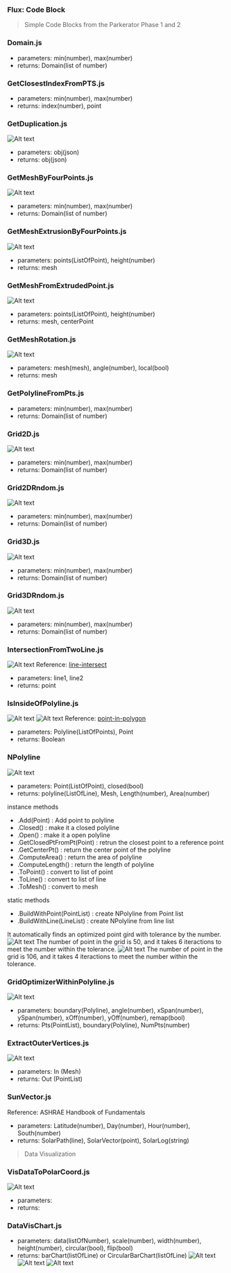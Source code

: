 ### Flux: Code Block
> Simple Code Blocks from the Parkerator Phase 1 and 2

### Domain.js
- parameters: min(number), max(number)
- returns: Domain(list of number)

### GetClosestIndexFromPTS.js
- parameters: min(number), max(number)
- returns: index(number), point

### GetDuplication.js
![Alt text](/img/GetDuplication.png?raw=true "GetMeshByFourPoints")
- parameters: obj(json)
- returns: obj(json)

### GetMeshByFourPoints.js	
![Alt text](/img/GetMeshByFourPoints.png?raw=true "GetMeshByFourPoints")
- parameters: min(number), max(number)
- returns: Domain(list of number)

### GetMeshExtrusionByFourPoints.js	
![Alt text](/img/GetMeshExtrusionByFourPoints.png?raw=true "GetMeshExtrusionByFourPoints")
- parameters: points(ListOfPoint), height(number)
- returns: mesh

### GetMeshFromExtrudedPoint.js	
![Alt text](/img/GetMeshExtrusionToPoint.png?raw=true "GetMeshExtrusionToPoint")
- parameters: points(ListOfPoint), height(number)
- returns: mesh, centerPoint

### GetMeshRotation.js	
![Alt text](/img/GetMeshRotation.png?raw=true "GetMeshExtrusionToPoint")
- parameters: mesh(mesh), angle(number), local(bool)
- returns: mesh


### GetPolylineFromPts.js
- parameters: min(number), max(number)
- returns: Domain(list of number)

### Grid2D.js
![Alt text](/img/Grid2D.png?raw=true "Grid2D")
- parameters: min(number), max(number)
- returns: Domain(list of number)

### Grid2DRndom.js
![Alt text](/img/Grid2DRndom.png?raw=true "Grid2DRndom")
- parameters: min(number), max(number)
- returns: Domain(list of number)

### Grid3D.js
![Alt text](/img/Grid3D.png?raw=true "Grid3D")
- parameters: min(number), max(number)
- returns: Domain(list of number)

### Grid3DRndom.js
![Alt text](/img/Grid3DRndom.png?raw=true "Grid3DRndom")
- parameters: min(number), max(number)
- returns: Domain(list of number)

### IntersectionFromTwoLine.js
![Alt text](/img/IntersectionFromTwoLine.png?raw=true "IntersectionFromTwoLine")
Reference: [line-intersect](https://github.com/psalaets/line-intersect)
- parameters: line1, line2
- returns: point

### IsInsideOfPolyline.js
![Alt text](/img/IsInsideOfPolyline_01.png?raw=true "false")
![Alt text](/img/IsInsideOfPolyline_02.png?raw=true "true")
Reference: [point-in-polygon](https://github.com/substack/point-in-polygon)
- parameters: Polyline(ListOfPoints), Point
- returns: Boolean

### NPolyline
![Alt text](/img/Polyline.png?raw=true "NPolyline")
- parameters: Point(ListOfPoint), closed(bool)
- returns: polyline(ListOfLine), Mesh, Length(number), Area(number)

instance methods
* .Add(Point) : Add point to polyline
* .Closed() : make it a closed polyline
* .Open() : make it a open polyline
* .GetClosedPtFromPt(Point) : retrun the closest point to a reference point
* .GetCenterPt() : return the center point of the polyline
* .ComputeArea() : return the area of polyline
* .ComputeLength() : return the length of polyline
* .ToPoint() : convert to list of point
* .ToLine() : convert to list of line
* .ToMesh() : convert to mesh

static methods
* .BuildWithPoint(PointList) : create NPolyline from Point list
* .BuildWithLine(LineList) : create NPolyline from line list

It automatically finds an optimized point gird with tolerance by the number.
![Alt text](/img/Polyline_GridOptimizer_01.png?raw=true "NPolyline")
The number of point in the grid is 50, and it takes 6 iteractions to meet the number within the tolerance.
![Alt text](/img/Polyline_GridOptimizer_02.png?raw=true "NPolyline")
The number of point in the grid is 106, and it takes 4 iteractions to meet the number within the tolerance.

### GridOptimizerWithinPolyline.js
![Alt text](/img/GridOptimizerWithinPolyline.png?raw=true "Grid Optimizer Within Polyline")
- parameters: boundary(Polyline), angle(number), xSpan(number), ySpan(number), xOff(number), yOff(number), remap(bool)
- returns: Pts(PointList), boundary(Polyline), NumPts(number)

### ExtractOuterVertices.js
![Alt text](/img/ExtractOuterVertices.png?raw=true "Grid Optimizer Within Polyline")
- parameters: In (Mesh)
- returns: Out (PointList)

### SunVector.js
Reference: ASHRAE Handbook of Fundamentals
- parameters: Latitude(number), Day(number), Hour(number), South(number)
- returns: SolarPath(line), SolarVector(point), SolarLog(string)

>Data Visualization

### VisDataToPolarCoord.js
![Alt text](/img/VisDataToPolarCoord.png?raw=true "false")
- parameters:
- returns:

### DataVisChart.js
- parameters: data(listOfNumber), scale(number), width(number), height(number), circular(bool), flip(bool)
- returns: barChart(listOfLine) or CircularBarChart(listOfLine)
![Alt text](/img/VisDataBarChart.png?raw=true "bar chart")
![Alt text](/img/VisDataCircularBarChart.png?raw=true "circular bar chart")
![Alt text](/img/VisDataExample.png?raw=true "data vis example")

